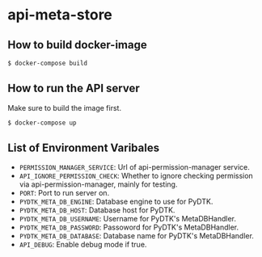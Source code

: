 # api-meta-store

## How to build docker-image
```bash
$ docker-compose build

```


## How to run the API server
Make sure to build the image first.
```bash
$ docker-compose up

```


## List of Environment Varibales

- `PERMISSION_MANAGER_SERVICE`: Url of api-permission-manager service. 
- `API_IGNORE_PERMISSION_CHECK`: Whether to ignore checking permission via api-permission-manager, mainly for testing.
- `PORT`: Port to run server on.
- `PYDTK_META_DB_ENGINE`: Database engine to use for PyDTK.
- `PYDTK_META_DB_HOST`: Database host for PyDTK.
- `PYDTK_META_DB_USERNAME`: Username for PyDTK's MetaDBHandler.
- `PYDTK_META_DB_PASSWORD`: Passoword for PyDTK's MetaDBHandler.
- `PYDTK_META_DB_DATABASE`: Database name for PyDTK's MetaDBHandler.
- `API_DEBUG`: Enable debug mode if true.
